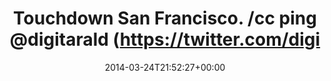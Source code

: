 ---
retweeted: false
source: <a href="http://www.myplume.com/" rel="nofollow">Plume for Android</a>
entities:
  hashtags: []
  symbols: []
  user_mentions:
  - name: Harald Kirschner
    screen_name: digitarald
    indices:
    - '34'
    - '45'
    id_str: '14524462'
    id: '14524462'
  urls: []
display_text_range:
- '0'
- '46'
favorite_count: '2'
id_str: '448215794552299521'
truncated: false
retweet_count: '0'
id: '448215794552299521'
created_at: Mon Mar 24 21:52:27 +0000 2014
favorited: false
full_text: Touchdown San Francisco. /cc ping [@digitarald](https://twitter.com/digitarald) 
lang: in
tags:
- pesos/twitter
date: '2014-03-24T21:52:27+00:00'
src: https://twitter.com/bascht/status/448215794552299521
original_url: https://twitter.com/bascht/status/448215794552299521
type: twitter_tweet
text: Touchdown San Francisco. /cc ping [@digitarald](https://twitter.com/digitarald) 
title: Touchdown San Francisco. /cc ping @digitarald (https://twitter.com/digi

---